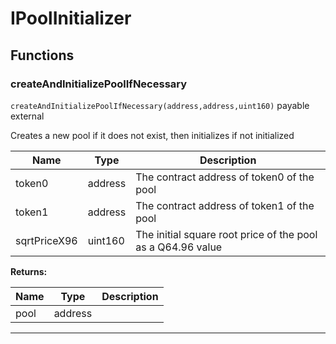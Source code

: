 

# IPoolInitializer




## Functions
### createAndInitializePoolIfNecessary


`createAndInitializePoolIfNecessary(address,address,uint160)` payable external

Creates a new pool if it does not exist, then initializes if not initialized



| Name | Type | Description |
| ---- | ---- | ----------- |
| token0 | address | The contract address of token0 of the pool |
| token1 | address | The contract address of token1 of the pool |
| sqrtPriceX96 | uint160 | The initial square root price of the pool as a Q64.96 value |

**Returns:**

| Name | Type | Description |
| ---- | ---- | ----------- |
| pool | address |  |



---


